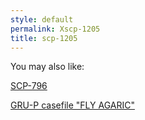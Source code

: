 ```yaml
---
style: default
permalink: Xscp-1205
title: scp-1205
---
```

You may also like:

[SCP-796](http://scp-wiki.net/scp-796)

[GRU-P casefile "FLY AGARIC"](http://scp-wiki.net/fly-agaric)
